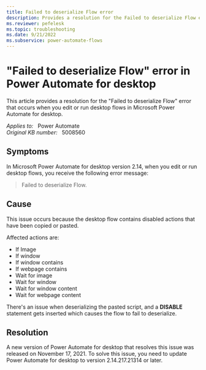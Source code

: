 ```yaml
---
title: Failed to deserialize Flow error
description: Provides a resolution for the Failed to deserialize Flow error that occurs in Power Automate for desktop.
ms.reviewer: pefelesk
ms.topic: troubleshooting
ms.date: 9/21/2022
ms.subservice: power-automate-flows
---
```

# "Failed to deserialize Flow" error in Power Automate for desktop

This article provides a resolution for the "Failed to deserialize Flow" error that occurs when you edit or run desktop flows in Microsoft Power Automate for desktop.

_Applies to:_ &nbsp; Power Automate  
_Original KB number:_ &nbsp; 5008560

## Symptoms

In Microsoft Power Automate for desktop version 2.14, when you edit or run desktop flows, you receive the following error message:

> Failed to deserialize Flow.

## Cause

This issue occurs because the desktop flow contains disabled actions that have been copied or pasted.

Affected actions are:

- If Image
- If window
- If window contains
- If webpage contains
- Wait for image
- Wait for window
- Wait for window content
- Wait for webpage content

There's an issue when deserializing the pasted script, and a **DISABLE** statement gets inserted which causes the flow to fail to deserialize.

## Resolution

A new version of Power Automate for desktop that resolves this issue was released on November 17, 2021. To solve this issue, you need to update Power Automate for desktop to version 2.14.217.21314 or later.
